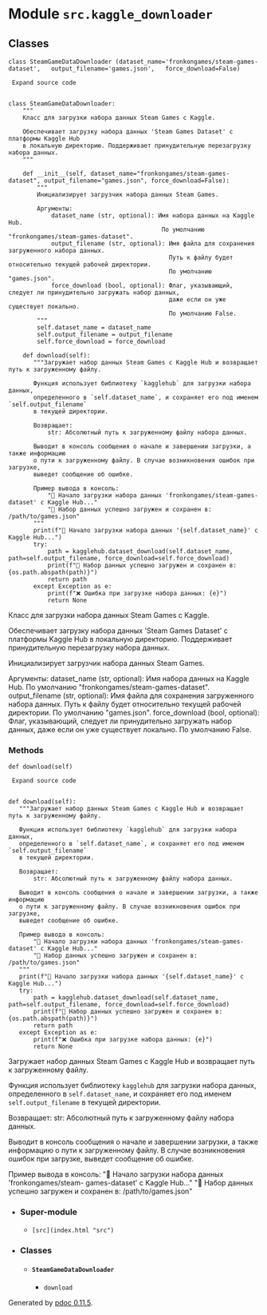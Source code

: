 # Module `src.kaggle_downloader`

## Classes

` class SteamGameDataDownloader (dataset_name='fronkongames/steam-games-
dataset',  
output_filename='games.json',  
force_download=False) `

     Expand source code
    
    
    class SteamGameDataDownloader:
        """
        Класс для загрузки набора данных Steam Games с Kaggle.
    
        Обеспечивает загрузку набора данных 'Steam Games Dataset' с платформы Kaggle Hub
        в локальную директорию. Поддерживает принудительную перезагрузку набора данных.
        """
    
        def __init__(self, dataset_name="fronkongames/steam-games-dataset", output_filename="games.json", force_download=False):
            """
            Инициализирует загрузчик набора данных Steam Games.
    
            Аргументы:
                dataset_name (str, optional): Имя набора данных на Kaggle Hub.
                                               По умолчанию "fronkongames/steam-games-dataset".
                output_filename (str, optional): Имя файла для сохранения загруженного набора данных.
                                                 Путь к файлу будет относительно текущей рабочей директории.
                                                 По умолчанию "games.json".
                force_download (bool, optional): Флаг, указывающий, следует ли принудительно загружать набор данных,
                                                 даже если он уже существует локально.
                                                 По умолчанию False.
            """
            self.dataset_name = dataset_name
            self.output_filename = output_filename
            self.force_download = force_download
    
        def download(self):
           """Загружает набор данных Steam Games с Kaggle Hub и возвращает путь к загруженному файлу.
    
           Функция использует библиотеку `kagglehub` для загрузки набора данных,
           определенного в `self.dataset_name`, и сохраняет его под именем `self.output_filename`
           в текущей директории.
    
           Возвращает:
               str: Абсолютный путь к загруженному файлу набора данных.
    
           Выводит в консоль сообщения о начале и завершении загрузки, а также информацию
           о пути к загруженному файлу. В случае возникновения ошибок при загрузке,
           выведет сообщение об ошибке.
    
           Пример вывода в консоль:
               "🔄 Начало загрузки набора данных 'fronkongames/steam-games-dataset' с Kaggle Hub..."
               "💾 Набор данных успешно загружен и сохранен в: /path/to/games.json"
           """
           print(f"🔄 Начало загрузки набора данных '{self.dataset_name}' с Kaggle Hub...")
           try:
               path = kagglehub.dataset_download(self.dataset_name, path=self.output_filename, force_download=self.force_download)
               print(f"💾 Набор данных успешно загружен и сохранен в: {os.path.abspath(path)}")
               return path
           except Exception as e:
               print(f"❌ Ошибка при загрузке набора данных: {e}")
               return None

Класс для загрузки набора данных Steam Games с Kaggle.

Обеспечивает загрузку набора данных 'Steam Games Dataset' с платформы Kaggle
Hub в локальную директорию. Поддерживает принудительную перезагрузку набора
данных.

Инициализирует загрузчик набора данных Steam Games.

Аргументы: dataset_name (str, optional): Имя набора данных на Kaggle Hub. По
умолчанию "fronkongames/steam-games-dataset". output_filename (str, optional):
Имя файла для сохранения загруженного набора данных. Путь к файлу будет
относительно текущей рабочей директории. По умолчанию "games.json".
force_download (bool, optional): Флаг, указывающий, следует ли принудительно
загружать набор данных, даже если он уже существует локально. По умолчанию
False.

### Methods

` def download(self) `

     Expand source code
    
    
    def download(self):
       """Загружает набор данных Steam Games с Kaggle Hub и возвращает путь к загруженному файлу.
    
       Функция использует библиотеку `kagglehub` для загрузки набора данных,
       определенного в `self.dataset_name`, и сохраняет его под именем `self.output_filename`
       в текущей директории.
    
       Возвращает:
           str: Абсолютный путь к загруженному файлу набора данных.
    
       Выводит в консоль сообщения о начале и завершении загрузки, а также информацию
       о пути к загруженному файлу. В случае возникновения ошибок при загрузке,
       выведет сообщение об ошибке.
    
       Пример вывода в консоль:
           "🔄 Начало загрузки набора данных 'fronkongames/steam-games-dataset' с Kaggle Hub..."
           "💾 Набор данных успешно загружен и сохранен в: /path/to/games.json"
       """
       print(f"🔄 Начало загрузки набора данных '{self.dataset_name}' с Kaggle Hub...")
       try:
           path = kagglehub.dataset_download(self.dataset_name, path=self.output_filename, force_download=self.force_download)
           print(f"💾 Набор данных успешно загружен и сохранен в: {os.path.abspath(path)}")
           return path
       except Exception as e:
           print(f"❌ Ошибка при загрузке набора данных: {e}")
           return None

Загружает набор данных Steam Games с Kaggle Hub и возвращает путь к
загруженному файлу.

Функция использует библиотеку `kagglehub` для загрузки набора данных,
определенного в `self.dataset_name`, и сохраняет его под именем
`self.output_filename` в текущей директории.

Возвращает: str: Абсолютный путь к загруженному файлу набора данных.

Выводит в консоль сообщения о начале и завершении загрузки, а также информацию
о пути к загруженному файлу. В случае возникновения ошибок при загрузке,
выведет сообщение об ошибке.

Пример вывода в консоль: "🔄 Начало загрузки набора данных 'fronkongames/steam-
games-dataset' с Kaggle Hub…" "💾 Набор данных успешно загружен и сохранен в:
/path/to/games.json"

  * ### Super-module

    * `[src](index.html "src")`
  * ### Classes

    * #### `SteamGameDataDownloader`

      * `download`

Generated by [pdoc 0.11.5](https://pdoc3.github.io/pdoc "pdoc: Python API
documentation generator").

